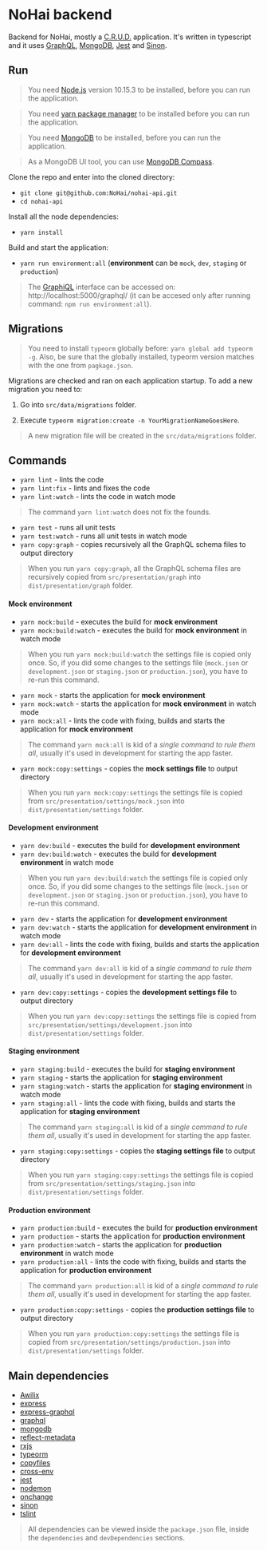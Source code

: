 # NoHai backend
Backend for NoHai, mostly a [C.R.U.D.](https://en.wikipedia.org/wiki/Create,_read,_update_and_delete) application. It's written in typescript and it uses [GraphQL](https://graphql.org/), [MongoDB](https://www.mongodb.com/), [Jest](https://jestjs.io/) and [Sinon](https://sinonjs.org/).  

## Run
> You need [Node.js](https://nodejs.org/en/) version 10.15.3 to be installed, before you can run the application.

> You need [yarn package manager](https://yarnpkg.com/en/) to be installed before you can run the application.

> You need [MongoDB](https://www.mongodb.com/) to be installed, before you can run the application.

> As a MongoDB UI tool, you can use [MongoDB Compass](https://www.mongodb.com/products/compass).

Clone the repo and enter into the cloned directory:

* `git clone git@github.com:NoHai/nohai-api.git`
* `cd nohai-api`

Install all the node dependencies:

* `yarn install`

Build and start the application:

* `yarn run environment:all` (**environment** can be `mock`, `dev`, `staging` or `production`)

> The [GraphiQL](https://github.com/graphql/graphiql) interface can be accessed on: http://localhost:5000/graphql/ (it can be accesed only after running command: `npm run environment:all`).

## Migrations

> You need to install `typeorm` globally before: `yarn global add typeorm -g`.
Also, be sure that the globally installed, typeorm version matches with the 
one from `pagkage.json`.

Migrations are checked and ran on each application startup. To add a 
new migration you need to:
1. Go into `src/data/migrations` folder. 

2. Execute `typeorm migration:create -n YourMigrationNameGoesHere`. 

> A new migration file will be created in the `src/data/migrations` folder.

## Commands
* `yarn lint` - lints the code
* `yarn lint:fix` - lints and fixes the code
* `yarn lint:watch` - lints the code in watch mode

> The command `yarn lint:watch` does not fix the founds.

* `yarn test` - runs all unit tests
* `yarn test:watch` - runs all unit tests in watch mode
* `yarn copy:graph` - copies recursively all the GraphQL schema files to output directory

> When you run `yarn copy:graph`, all the GraphQL schema files are recursively copied from `src/presentation/graph` into `dist/presentation/graph` folder.

#### Mock environment
* `yarn mock:build` - executes the build for **mock environment**
* `yarn mock:build:watch` - executes the build for **mock environment** in watch mode

> When you run `yarn mock:build:watch` the settings file is copied only once. So, if you did some changes to the settings file (`mock.json` or `development.json` or `staging.json` or `production.json`), you have to re-run this command.

* `yarn mock` - starts the application for **mock environment**
* `yarn mock:watch` - starts the application for **mock environment** in watch mode
* `yarn mock:all` - lints the code with fixing, builds and starts the application for **mock environment**

> The command `yarn mock:all` is kid of a *single command to rule them all*, usually it's used in development for starting the app faster.

* `yarn mock:copy:settings` - copies the **mock settings file** to output directory

> When you run `yarn mock:copy:settings` the settings file is copied from `src/presentation/settings/mock.json` into `dist/presentation/settings` folder.

#### Development environment
* `yarn dev:build` - executes the build for **development environment**
* `yarn dev:build:watch` - executes the build for **development environment** in watch mode

> When you run `yarn dev:build:watch` the settings file is copied only once. So, if you did some changes to the settings file (`mock.json` or `development.json` or `staging.json` or `production.json`), you have to re-run this command.

* `yarn dev` - starts the application for **development environment**
* `yarn dev:watch` - starts the application for **development environment** in watch mode
* `yarn dev:all` - lints the code with fixing, builds and starts the application for **development environment**

> The command `yarn dev:all` is kid of a *single command to rule them all*, usually it's used in development for starting the app faster.

* `yarn dev:copy:settings` - copies the **development settings file** to output directory 

> When you run `yarn dev:copy:settings` the settings file is copied from `src/presentation/settings/development.json` into `dist/presentation/settings` folder.

#### Staging environment
* `yarn staging:build` - executes the build for **staging environment**
* `yarn staging` - starts the application for **staging environment**
* `yarn staging:watch` - starts the application for **staging environment** in watch mode
* `yarn staging:all` - lints the code with fixing, builds and starts the application for **staging environment**

> The command `yarn staging:all` is kid of a *single command to rule them all*, usually it's used in development for starting the app faster.

* `yarn staging:copy:settings` - copies the **staging settings file** to output directory

> When you run `yarn staging:copy:settings` the settings file is copied from `src/presentation/settings/staging.json` into `dist/presentation/settings` folder.

#### Production environment
* `yarn production:build` - executes the build for **production environment**
* `yarn production` - starts the application for **production environment**
* `yarn production:watch` - starts the application for **production environment** in watch mode
* `yarn production:all` - lints the code with fixing, builds and starts the application for **production environment**

> The command `yarn production:all` is kid of a *single command to rule them all*, usually it's used in development for starting the app faster.

* `yarn production:copy:settings` - copies the **production settings file** to output directory

> When you run `yarn production:copy:settings` the settings file is copied from `src/presentation/settings/production.json` into `dist/presentation/settings` folder.

## Main dependencies
* [Awilix](https://github.com/jeffijoe/awilix#readme)
* [express](https://expressjs.com/)
* [express-graphql](https://github.com/graphql/express-graphql)
* [graphql](https://github.com/graphql/graphql-js)
* [mongodb](https://github.com/mongodb/node-mongodb-native)
* [reflect-metadata](https://rbuckton.github.io/reflect-metadata/)
* [rxjs](https://rxjs.dev/)
* [typeorm](https://typeorm.io/#/)
* [copyfiles](https://github.com/calvinmetcalf/copyfiles#readme)
* [cross-env](https://github.com/kentcdodds/cross-env#readme)
* [jest](https://jestjs.io/)
* [nodemon](https://nodemon.io/)
* [onchange](https://github.com/Qard/onchange)
* [sinon](https://sinonjs.org/)
* [tslint](https://palantir.github.io/tslint/)

> All dependencies can be viewed inside the `package.json` file, inside the `dependencies` and `devDependencies` sections.

